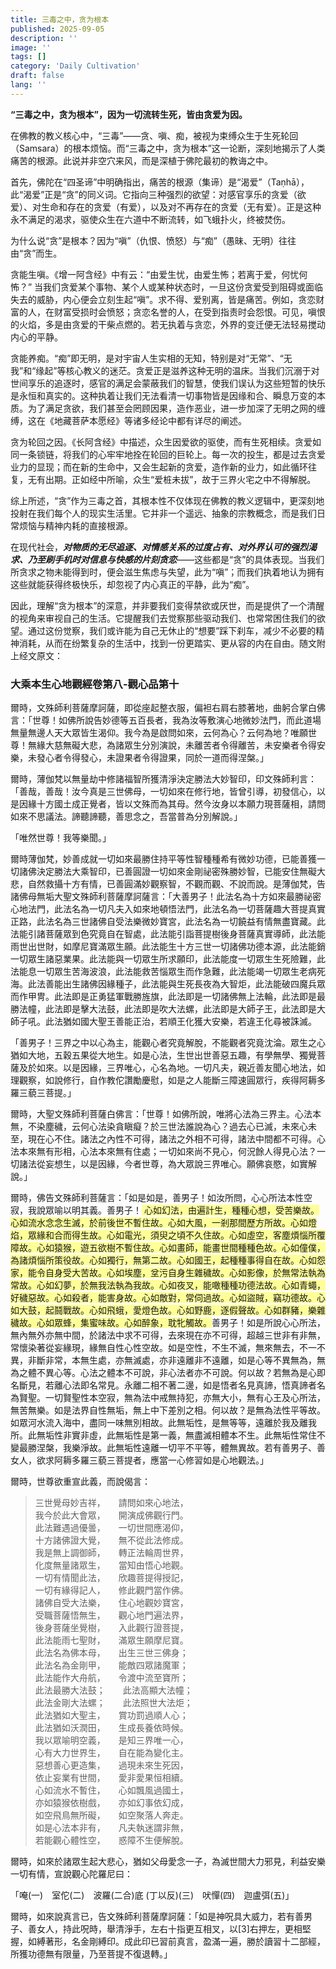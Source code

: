 ```yaml
---
title: 三毒之中，贪为根本
published: 2025-09-05
description: ''
image: ''
tags: []
category: 'Daily Cultivation'
draft: false 
lang: ''
---
```


**“三毒之中，贪为根本”，因为一切流转生死，皆由贪爱为因。**

在佛教的教义核心中，“三毒”——贪、嗔、痴，被视为束缚众生于生死轮回（Samsara）的根本烦恼。而“三毒之中，贪为根本”这一论断，深刻地揭示了人类痛苦的根源。此说并非空穴来风，而是深植于佛陀最初的教诲之中。

首先，佛陀在“四圣谛”中明确指出，痛苦的根源（集谛）是“渴爱”（Taṇhā），此“渴爱”正是“贪”的同义词。它指向三种强烈的欲望：对感官享乐的贪爱（欲爱）、对生命和存在的贪爱（有爱），以及对不再存在的贪爱（无有爱）。正是这种永不满足的渴求，驱使众生在六道中不断流转，如飞蛾扑火，终被焚伤。

为什么说“贪”是根本？因为“嗔”（仇恨、愤怒）与“痴”（愚昧、无明）往往由“贪”而生。

贪能生嗔。《增一阿含经》中有云：“由爱生忧，由爱生怖；若离于爱，何忧何怖？” 当我们贪爱某个事物、某个人或某种状态时，一旦这份贪爱受到阻碍或面临失去的威胁，内心便会立刻生起“嗔”。求不得、爱别离，皆是痛苦。例如，贪恋财富的人，在财富受损时会愤怒；贪恋名誉的人，在受到指责时会怨恨。可见，嗔恨的火焰，多是由贪爱的干柴点燃的。若无执着与贪恋，外界的变迁便无法轻易搅动内心的平静。

贪能养痴。“痴”即无明，是对宇宙人生实相的无知，特别是对“无常”、“无我”和“缘起”等核心教义的迷茫。贪爱正是滋养这种无明的温床。当我们沉溺于对世间享乐的追逐时，感官的满足会蒙蔽我们的智慧，使我们误认为这些短暂的快乐是永恒和真实的。这种执着让我们无法看清一切事物皆是因缘和合、瞬息万变的本质。为了满足贪欲，我们甚至会罔顾因果，造作恶业，进一步加深了无明之网的缠缚，这在《地藏菩萨本愿经》等诸多经论中都有详尽的阐述。

贪为轮回之因。《长阿含经》中描述，众生因爱欲的驱使，而有生死相续。贪爱如同一条锁链，将我们的心牢牢地拴在轮回的巨轮上。每一次的投生，都是过去贪爱业力的显现；而在新的生命中，又会生起新的贪爱，造作新的业力，如此循环往复，无有出期。正如经中所喻，众生“爱桩未拔”，故于三界火宅之中不得解脱。

综上所述，“贪”作为三毒之首，其根本性不仅体现在佛教的教义逻辑中，更深刻地投射在我们每个人的现实生活里。它并非一个遥远、抽象的宗教概念，而是我们日常烦恼与精神内耗的直接根源。

在现代社会，***对物质的无尽追逐、对情感关系的过度占有、对外界认可的强烈渴求、乃至刷手机时对信息与快感的片刻贪恋***——这些都是“贪”的具体表现。当我们所贪求之物未能得到时，便会滋生焦虑与失望，此为“嗔”；而我们执着地认为拥有这些就能获得终极快乐，却忽视了内心真正的平静，此为“痴”。

因此，理解“贪为根本”的深意，并非要我们变得禁欲或厌世，而是提供了一个清醒的视角来审视自己的生活。它提醒我们去觉察那些驱动我们、也常常困住我们的欲望。通过这份觉察，我们或许能为自己无休止的“想要”踩下刹车，减少不必要的精神消耗，从而在纷繁复杂的生活中，找到一份更踏实、更从容的内在自由。随文附上经文原文：

### 大乘本生心地觀經卷第八-觀心品第十

爾時，文殊師利菩薩摩訶薩，即從座起整衣服，偏袒右肩右膝著地，曲躬合掌白佛言：「世尊！如佛所說告妙德等五百長者，我為汝等敷演心地微妙法門，而此道場無量無邊人天大眾皆生渴仰。我今為是啟問如來，云何為心？云何為地？唯願世尊！無緣大慈無礙大悲，為諸眾生分別演說，未離苦者令得離苦，未安樂者令得安樂，未發心者令得發心，未證果者令得證果，同於一道而得涅槃。」

爾時，薄伽梵以無量劫中修諸福智所獲清淨決定勝法大妙智印，印文殊師利言：「善哉，善哉！汝今真是三世佛母，一切如來在修行地，皆曾引導，初發信心，以是因緣十方國土成正覺者，皆以文殊而為其母。然今汝身以本願力現菩薩相，請問如來不思議法。諦聽諦聽，善思念之，吾當普為分別解說。」

「唯然世尊！我等樂聞。」

爾時薄伽梵，妙善成就一切如來最勝住持平等性智種種希有微妙功德，已能善獲一切諸佛決定勝法大乘智印，已善圓證一切如來金剛祕密殊勝妙智，已能安住無礙大悲，自然救攝十方有情，已善圓滿妙觀察智，不觀而觀、不說而說。是薄伽梵，告諸佛母無垢大聖文殊師利菩薩摩訶薩言：「大善男子！此法名為十方如來最勝祕密心地法門，此法名為一切凡夫入如來地頓悟法門，此法名為一切菩薩趣大菩提真實正路，此法名為三世諸佛自受法樂微妙寶宮，此法名為一切饒益有情無盡寶藏。此法能引諸菩薩眾到色究竟自在智處，此法能引詣菩提樹後身菩薩真實導師，此法能雨世出世財，如摩尼寶滿眾生願。此法能生十方三世一切諸佛功德本源，此法能銷一切眾生諸惡業果。此法能與一切眾生所求願印，此法能度一切眾生生死險難，此法能息一切眾生苦海波浪，此法能救苦惱眾生而作急難，此法能竭一切眾生老病死海。此法善能出生諸佛因緣種子，此法能與生死長夜為大智炬，此法能破四魔兵眾而作甲冑。此法即是正勇猛軍戰勝旌旗，此法即是一切諸佛無上法輪，此法即是最勝法幢，此法即是擊大法鼓，此法即是吹大法螺，此法即是大師子王，此法即是大師子吼。此法猶如國大聖王善能正治，若順王化獲大安樂，若違王化尋被誅滅。

「善男子！三界之中以心為主，能觀心者究竟解脫，不能觀者究竟沈淪。眾生之心猶如大地，五穀五果從大地生。如是心法，生世出世善惡五趣，有學無學、獨覺菩薩及於如來。以是因緣，三界唯心，心名為地。一切凡夫，親近善友聞心地法，如理觀察，如說修行，自作教佗讚勵慶慰，如是之人能斷三障速圓眾行，疾得阿耨多羅三藐三菩提。」

爾時，大聖文殊師利菩薩白佛言：「世尊！如佛所說，唯將心法為三界主。心法本無，不染塵穢，云何心法染貪瞋癡？於三世法誰說為心？過去心已滅，未來心未至，現在心不住。諸法之內性不可得，諸法之外相不可得，諸法中間都不可得。心法本來無有形相，心法本來無有住處；一切如來尚不見心，何況餘人得見心法？一切諸法從妄想生，以是因緣，今者世尊，為大眾說三界唯心。願佛哀愍，如實解說。」

爾時，佛告文殊師利菩薩言：「如是如是，善男子！如汝所問，心心所法本性空寂，我說眾喻以明其義。善男子！<span style="background-color:rgba(255, 255, 0, 0.4);">
心如幻法，由遍計生，種種心想，受苦樂故。心如流水念念生滅，於前後世不暫住故。心如大風，一剎那間歷方所故。心如燈焰，眾緣和合而得生故。心如電光，須臾之頃不久住故。心如虛空，客塵煩惱所覆障故。心如猿猴，遊五欲樹不暫住故。心如畫師，能畫世間種種色故。心如僮僕，為諸煩惱所策役故。心如獨行，無第二故。心如國王，起種種事得自在故。心如怨家，能令自身受大苦故。心如埃塵，坌污自身生雜穢故。心如影像，於無常法執為常故。心如幻夢，於無我法執為我故。心如夜叉，能噉種種功德法故。心如青蠅，好穢惡故。心如殺者，能害身故。心如敵對，常伺過故。心如盜賊，竊功德故。心如大鼓，起鬪戰故。心如飛蛾，愛燈色故。心如野鹿，逐假聲故。心如群豬，樂雜穢故。心如眾蜂，集蜜味故。心如醉象，耽牝觸故。</span>善男子！如是所說心心所法，無內無外亦無中間，於諸法中求不可得，去來現在亦不可得，超越三世非有非無，常懷染著從妄緣現，緣無自性心性空故。如是空性，不生不滅，無來無去，不一不異，非斷非常，本無生處，亦無滅處，亦非遠離非不遠離，如是心等不異無為，無為之體不異心等。心法之體本不可說，非心法者亦不可說。何以故？若無為是心即名斷見，若離心法即名常見。永離二相不著二邊，如是悟者名見真諦，悟真諦者名為賢聖。一切賢聖性本空寂，無為法中戒無持犯，亦無大小，無有心王及心所法，無苦無樂。如是法界自性無垢，無上中下差別之相。何以故？是無為法性平等故。如眾河水流入海中，盡同一味無別相故。此無垢性，是無等等，遠離於我及離我所。此無垢性非實非虛，此無垢性是第一義，無盡滅相體本不生。此無垢性常住不變最勝涅槃，我樂淨故。此無垢性遠離一切平不平等，體無異故。若有善男子、善女人，欲求阿耨多羅三藐三菩提者，應當一心修習如是心地觀法。」

爾時，世尊欲重宣此義，而說偈言：

>三世覺母妙吉祥，　　請問如來心地法，  
>我今於此大會眾，　　開演成佛觀行門。  
>此法難遇過優曇，　　一切世間應渴仰，  
>十方諸佛證大覺，　　無不從此法修成。  
>我是無上調御師，　　轉正法輪周世界，  
>化度無量諸眾生，　　當知由悟心地觀。  
>一切有情聞此法，　　欣趣菩提得授記，  
>一切有緣得記人，　　修此觀門當作佛。  
>諸佛自受大法樂，　　住心地觀妙寶宮，  
>受職菩薩悟無生，　　觀心地門遍法界，  
>後身菩薩坐覺樹，　　入此觀行證菩提，  
>此法能雨七聖財，　　滿眾生願摩尼寶。  
>此法名為佛本母，　　出生三世三佛身；  
>此法名為金剛甲，　　能敵四眾諸魔軍；  
>此法能作大舟航，　　令渡中流至寶所；  
>此法最勝大法鼓；　　此法高顯大法幢；  
>此法金剛大法螺；　　此法照世大法炬；  
>此法猶如大聖主，　　賞功罰過順人心；  
>此法猶如沃潤田，　　生成長養依時候。  
>我以眾喻明空義，　　是知三界唯一心，  
>心有大力世界生，　　自在能為變化主。  
>惡想善心更造集，　　過現未來生死因，  
>依止妄業有世間，　　愛非愛果恒相續。  
>心如流水不暫住，　　心如飄風過國土，  
>亦如猿猴依樹戲，　　亦如幻事依幻成，  
>如空飛鳥無所礙，　　如空聚落人奔走。  
>如是心法本非有，　　凡夫執迷謂非無，  
>若能觀心體性空，　　惑障不生便解脫。  

爾時，如來於諸眾生起大悲心，猶如父母愛念一子，為滅世間大力邪見，利益安樂一切有情，宣說觀心陀羅尼曰：

「唵(一)　室佗(二)　波羅(二合)底 (丁以反)(三)　吠憚(四)　迦盧弭(五)」

爾時，如來說真言已，告文殊師利菩薩摩訶薩：「如是神呪具大威力，若有善男子、善女人，持此呪時，舉清淨手，左右十指更互相叉，以[3]右押左，更相堅握，如縛著形，名金剛縛印。成此印已習前真言，盈滿一遍，勝於讀習十二部經，所獲功德無有限量，乃至菩提不復退轉。」